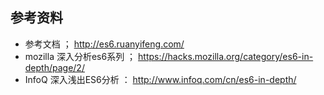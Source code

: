
## 参考资料

* 参考文档 ； http://es6.ruanyifeng.com/   
* mozilla 深入分析es6系列 ； https://hacks.mozilla.org/category/es6-in-depth/page/2/
* InfoQ 深入浅出ES6分析 ： http://www.infoq.com/cn/es6-in-depth/
